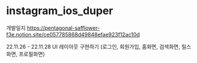# instagram_ios_duper

개발일지 https://pentagonal-safflower-f3e.notion.site/ce057785868d49848efae923f12ac10d

22.11.26 - 22.11.28
UI 레이아웃 구현하기 (로그인, 회원가입, 홈화면, 검색화면, 릴스 화면, 프로필화면)
